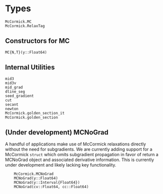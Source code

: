 # Types

```@docs
McCormick.MC
McCormick.RelaxTag
```

## Constructors for MC
```@docs
MC{N,T}(y::Float64)
```

## Internal Utilities
```@docs
mid3
mid3v
mid_grad
dline_seg
seed_gradient
cut
secant
newton
McCormick.golden_section_it
McCormick.golden_section
```

## (Under development) MCNoGrad

A handful of applications make use of McCormick relaxations directly without the need for subgradients. We
are currently adding support for a McCormick `struct` which omits subgradient propagation in favor of return
a MCNoGrad object and associated derivative information. This is currently under development and likely 
lacking key functionality.

```@docs
    McCormick.MCNoGrad
    MCNoGrad(y::Float64)
    MCNoGrad(y::Interval{Float64})
    MCNoGrad(cv::Float64, cc::Float64)
```

